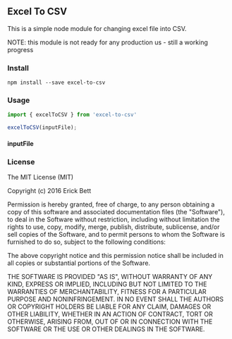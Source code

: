 ## Excel To CSV
This is a simple node module for changing excel file into CSV.

NOTE: this module is not ready for any production us - still a working progress

### Install

```shell
npm install --save excel-to-csv
```

### Usage

```javascript
import { excelToCSV } from 'excel-to-csv'

excelToCSV(inputFile);
```

#### inputFile

### License
The MIT License (MIT)

Copyright (c) 2016 Erick Bett

Permission is hereby granted, free of charge, to any person obtaining a copy of this software and associated documentation files (the "Software"), to deal in the Software without restriction, including without limitation the rights to use, copy, modify, merge, publish, distribute, sublicense, and/or sell copies of the Software, and to permit persons to whom the Software is furnished to do so, subject to the following conditions:

The above copyright notice and this permission notice shall be included in all copies or substantial portions of the Software.

THE SOFTWARE IS PROVIDED "AS IS", WITHOUT WARRANTY OF ANY KIND, EXPRESS OR IMPLIED, INCLUDING BUT NOT LIMITED TO THE WARRANTIES OF MERCHANTABILITY, FITNESS FOR A PARTICULAR PURPOSE AND NONINFRINGEMENT. IN NO EVENT SHALL THE AUTHORS OR COPYRIGHT HOLDERS BE LIABLE FOR ANY CLAIM, DAMAGES OR OTHER LIABILITY, WHETHER IN AN ACTION OF CONTRACT, TORT OR OTHERWISE, ARISING FROM, OUT OF OR IN CONNECTION WITH THE SOFTWARE OR THE USE OR OTHER DEALINGS IN THE SOFTWARE.

